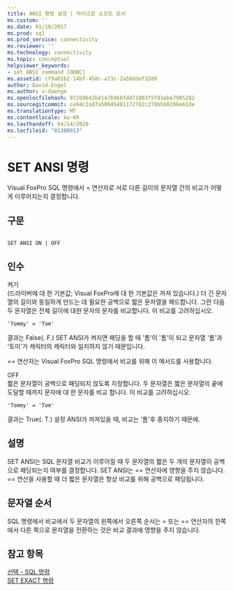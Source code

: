 ```yaml
---
title: ANSI 명령 설정 | 마이크로 소프트 문서
ms.custom: ''
ms.date: 01/19/2017
ms.prod: sql
ms.prod_service: connectivity
ms.reviewer: ''
ms.technology: connectivity
ms.topic: conceptual
helpviewer_keywords:
- set ANSI command [ODBC]
ms.assetid: cf9a01b2-14bf-458c-a73c-2a58ddef32d8
author: David-Engel
ms.author: v-daenge
ms.openlocfilehash: 97269642b4147b966fdd71003f5f81ebe7905282
ms.sourcegitcommit: ce94c2ad7a50945481172782c270b5b0206e61de
ms.translationtype: MT
ms.contentlocale: ko-KR
ms.lasthandoff: 04/14/2020
ms.locfileid: "81300913"
---
```

# <a name="set-ansi-command"></a>SET ANSI 명령
Visual FoxPro SQL 명령에서 = 연산자로 서로 다른 길이의 문자열 간의 비교가 어떻게 이루어지는지 결정합니다.  
  
## <a name="syntax"></a>구문  
  
```  
  
SET ANSI ON | OFF  
```  
  
## <a name="arguments"></a>인수  
 켜기  
 (드라이버에 대 한 기본값; Visual FoxPro에 대 한 기본값은 꺼져 있습니다.) 더 긴 문자열의 길이와 동일하게 만드는 데 필요한 공백으로 짧은 문자열을 패드합니다. 그런 다음 두 문자열은 전체 길이에 대한 문자의 문자를 비교합니다. 이 비교를 고려하십시오.  
  
```  
'Tommy' = 'Tom'  
```  
  
 결과는 False(. F.) SET ANSI가 켜지면 패딩을 할 때 '톰'이 '톰'이 되고 문자열 '톰'과 '토미'가 캐릭터의 캐릭터와 일치하지 않기 때문입니다.  
  
 == 연산자는 Visual FoxPro SQL 명령에서 비교를 위해 이 메서드를 사용합니다.  
  
 OFF  
 짧은 문자열이 공백으로 패딩되지 않도록 지정합니다. 두 문자열은 짧은 문자열의 끝에 도달할 때까지 문자에 대 한 문자를 비교 합니다. 이 비교를 고려하십시오.  
  
```  
'Tommy' = 'Tom'  
```  
  
 결과는 True(. T.) 설정 ANSI가 꺼져있을 때, 비교는 '톰'후 중지하기 때문에.  
  
## <a name="remarks"></a>설명  
 SET ANSI는 SQL 문자열 비교가 이루어질 때 두 문자열의 짧은 두 개의 문자열이 공백으로 패딩되는지 여부를 결정합니다. SET ANSI는 == 연산자에 영향을 주지 않습니다. == 연산을 사용할 때 더 짧은 문자열은 항상 비교를 위해 공백으로 패딩됩니다.  
  
## <a name="string-order"></a>문자열 순서  
 SQL 명령에서 비교에서 두 문자열의 왼쪽에서 오른쪽 순서는 = 또는 == 연산자의 한쪽에서 다른 쪽으로 문자열을 전환하는 것은 비교 결과에 영향을 주지 않습니다.  
  
## <a name="see-also"></a>참고 항목  
 [선택 - SQL 명령](../../odbc/microsoft/select-sql-command.md)   
 [SET EXACT 명령](../../odbc/microsoft/set-exact-command.md)
